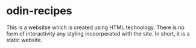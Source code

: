# odin-recipes
This is a websitse which is created using HTML technology. There is no form of interactivity any styling incoorperated with the site. In short, it is a static website.